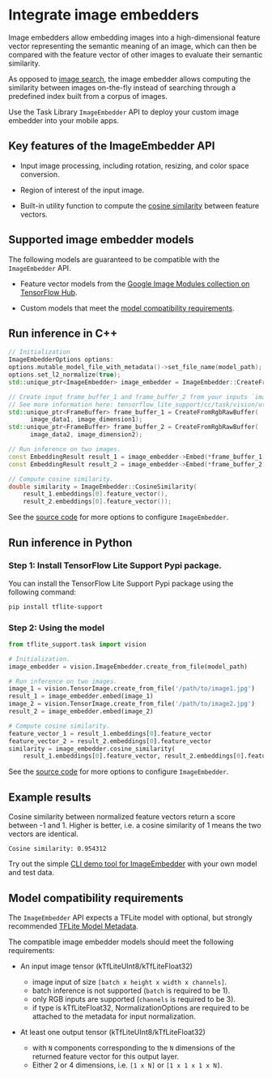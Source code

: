 # Integrate image embedders

Image embedders allow embedding images into a high-dimensional feature vector
representing the semantic meaning of an image, which can then be compared with
the feature vector of other images to evaluate their semantic similarity.

As opposed to
[image search](https://www.tensorflow.org/lite/inference_with_metadata/task_library/image_searcher),
the image embedder allows computing the similarity between images on-the-fly
instead of searching through a predefined index built from a corpus of images.

Use the Task Library `ImageEmbedder` API to deploy your custom image embedder
into your mobile apps.

## Key features of the ImageEmbedder API

*   Input image processing, including rotation, resizing, and color space
    conversion.

*   Region of interest of the input image.

*   Built-in utility function to compute the
    [cosine similarity](https://en.wikipedia.org/wiki/Cosine_similarity) between
    feature vectors.

## Supported image embedder models

The following models are guaranteed to be compatible with the `ImageEmbedder`
API.

*   Feature vector models from the
    [Google Image Modules collection on TensorFlow Hub](https://tfhub.dev/google/collections/image/1).

*   Custom models that meet the
    [model compatibility requirements](#model-compatibility-requirements).

## Run inference in C++

```c++
// Initialization
ImageEmbedderOptions options:
options.mutable_model_file_with_metadata()->set_file_name(model_path);
options.set_l2_normalize(true);
std::unique_ptr<ImageEmbedder> image_embedder = ImageEmbedder::CreateFromOptions(options).value();

// Create input frame_buffer_1 and frame_buffer_2 from your inputs `image_data1`, `image_data2`, `image_dimension1` and `image_dimension2`.
// See more information here: tensorflow_lite_support/cc/task/vision/utils/frame_buffer_common_utils.h
std::unique_ptr<FrameBuffer> frame_buffer_1 = CreateFromRgbRawBuffer(
      image_data1, image_dimension1);
std::unique_ptr<FrameBuffer> frame_buffer_2 = CreateFromRgbRawBuffer(
      image_data2, image_dimension2);

// Run inference on two images.
const EmbeddingResult result_1 = image_embedder->Embed(*frame_buffer_1);
const EmbeddingResult result_2 = image_embedder->Embed(*frame_buffer_2);

// Compute cosine similarity.
double similarity = ImageEmbedder::CosineSimilarity(
    result_1.embeddings[0].feature_vector(),
    result_2.embeddings[0].feature_vector());
```

See the
[source code](https://github.com/tensorflow/tflite-support/blob/master/tensorflow_lite_support/cc/task/vision/image_embedder.h)
for more options to configure `ImageEmbedder`.

## Run inference in Python

### Step 1: Install TensorFlow Lite Support Pypi package.

You can install the TensorFlow Lite Support Pypi package using the following
command:

```sh
pip install tflite-support
```

### Step 2: Using the model

```python
from tflite_support.task import vision

# Initialization.
image_embedder = vision.ImageEmbedder.create_from_file(model_path)

# Run inference on two images.
image_1 = vision.TensorImage.create_from_file('/path/to/image1.jpg')
result_1 = image_embedder.embed(image_1)
image_2 = vision.TensorImage.create_from_file('/path/to/image2.jpg')
result_2 = image_embedder.embed(image_2)

# Compute cosine similarity.
feature_vector_1 = result_1.embeddings[0].feature_vector
feature_vector_2 = result_2.embeddings[0].feature_vector
similarity = image_embedder.cosine_similarity(
    result_1.embeddings[0].feature_vector, result_2.embeddings[0].feature_vector)
```

See the
[source code](https://github.com/tensorflow/tflite-support/blob/master/tensorflow_lite_support/python/task/vision/image_embedder.py)
for more options to configure `ImageEmbedder`.

## Example results

Cosine similarity between normalized feature vectors return a score between -1
and 1. Higher is better, i.e. a cosine similarity of 1 means the two vectors are
identical.

```
Cosine similarity: 0.954312
```

Try out the simple
[CLI demo tool for ImageEmbedder](https://github.com/tensorflow/tflite-support/tree/master/tensorflow_lite_support/examples/task/vision/desktop#imageembedder)
with your own model and test data.

## Model compatibility requirements

The `ImageEmbedder` API expects a TFLite model with optional, but strongly
recommended
[TFLite Model Metadata](https://www.tensorflow.org/lite/models/convert/metadata).

The compatible image embedder models should meet the following requirements:

*   An input image tensor (kTfLiteUInt8/kTfLiteFloat32)

    -   image input of size `[batch x height x width x channels]`.
    -   batch inference is not supported (`batch` is required to be 1).
    -   only RGB inputs are supported (`channels` is required to be 3).
    -   if type is kTfLiteFloat32, NormalizationOptions are required to be
        attached to the metadata for input normalization.

*   At least one output tensor (kTfLiteUInt8/kTfLiteFloat32)

    -   with `N` components corresponding to the `N` dimensions of the returned
        feature vector for this output layer.
    -   Either 2 or 4 dimensions, i.e. `[1 x N]` or `[1 x 1 x 1 x N]`.
